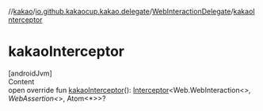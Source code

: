 //[kakao](../../../index.md)/[io.github.kakaocup.kakao.delegate](../index.md)/[WebInteractionDelegate](index.md)/[kakaoInterceptor](kakao-interceptor.md)



# kakaoInterceptor  
[androidJvm]  
Content  
open override fun [kakaoInterceptor](kakao-interceptor.md)(): [Interceptor](../../io.github.kakaocup.kakao.intercept/-interceptor/index.md)<Web.WebInteraction<*>, WebAssertion<*>, Atom<*>>?  



